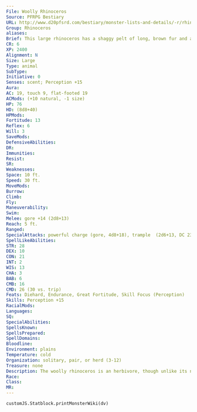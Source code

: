 ```yaml
---
File: Woolly Rhinoceros
Source: PFRPG Bestiary
URL: http://www.d20pfsrd.com/bestiary/monster-lists-and-details/-r/rhinoceros/wooly-rhinoceros
Group: Rhinoceros
aliases: 
Brief: This large rhinoceros has a shaggy pelt of long, brown fur and a row of immense horns on its snout and brow.
CR: 6
XP: 2400
Alignment: N
Size: Large
Type: animal
SubType: 
Initiative: 0
Senses: scent; Perception +15
Aura: 
AC: 19, touch 9, flat-footed 19
ACMods: (+10 natural, -1 size)
HP: 76
HD: (8d8+40)
HPMods: 
Fortitude: 13
Reflex: 6
Will: 3
SaveMods: 
DefensiveAbilities: 
DR: 
Immunities: 
Resist: 
SR: 
Weaknesses: 
Space: 10 ft.
Speed: 30 ft.
MoveMods: 
Burrow: 
Climb: 
Fly: 
Maneuverability: 
Swim: 
Melee: gore +14 (2d8+13)
Reach: 5 ft.
Ranged: 
SpecialAttacks: powerful charge (gore, 4d8+18), trample  (2d6+13, DC 23)
SpellLikeAbilities: 
STR: 28
DEX: 10
CON: 21
INT: 2
WIS: 13
CHA: 3
BAB: 6
CMB: 16
CMD: 26 (30 vs. trip)
Feats: Diehard, Endurance, Great Fortitude, Skill Focus (Perception)
Skills: Perception +15
RacialMods: 
Languages: 
SQ: 
SpecialAbilities: 
SpellsKnown: 
SpellsPrepared: 
SpellDomains: 
Bloodline: 
Environment: plains
Temperature: cold
Organization: solitary, pair, or herd (3-12)
Treasure: none
Description: The woolly rhinoceros is an herbivore, though unlike its non-woolly cousin it grazes for food rather than browsing on larger plants. The woolly rhino is legendary for its foul temper, and its size and huge horn give it a ferocious bravery. Any threat (real or perceived) to the rhino or its herd is met with loud bellows and the stomping of feet. Often, those who unwittingly anger a woolly rhino have no time to amend the intrusion before the beast attacks.
Race: 
Class: 
MR: 
---
```

```dataviewjs
customJS.Statblock.printMonsterWiki(dv)
```
